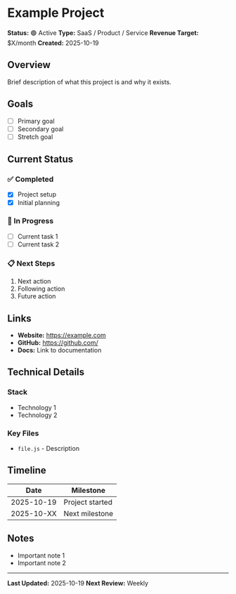 # Example Project

**Status:** 🟢 Active
**Type:** SaaS / Product / Service
**Revenue Target:** $X/month
**Created:** 2025-10-19

## Overview

Brief description of what this project is and why it exists.

## Goals

- [ ] Primary goal
- [ ] Secondary goal
- [ ] Stretch goal

## Current Status

### ✅ Completed
- [x] Project setup
- [x] Initial planning

### 🔄 In Progress
- [ ] Current task 1
- [ ] Current task 2

### 📋 Next Steps
1. Next action
2. Following action
3. Future action

## Links

- **Website:** https://example.com
- **GitHub:** https://github.com/
- **Docs:** Link to documentation

## Technical Details

### Stack
- Technology 1
- Technology 2

### Key Files
- `file.js` - Description

## Timeline

| Date | Milestone |
|------|-----------|
| 2025-10-19 | Project started |
| 2025-10-XX | Next milestone |

## Notes

- Important note 1
- Important note 2

---

**Last Updated:** 2025-10-19
**Next Review:** Weekly
